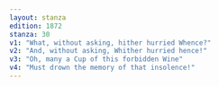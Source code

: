 ```yaml
---
layout: stanza
edition: 1872
stanza: 30
v1: "What, without asking, hither hurried Whence?"
v2: "And, without asking, Whither hurried hence!"
v3: "Oh, many a Cup of this forbidden Wine"
v4: "Must drown the memory of that insolence!"
---
```

